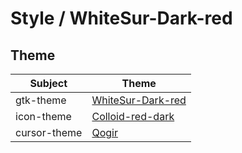 

# Style / WhiteSur-Dark-red


## Theme

| Subject | Theme |
| --- | --- |
| gtk-theme | [WhiteSur-Dark-red](https://github.com/vinceliuice/WhiteSur-gtk-theme) |
| icon-theme | [Colloid-red-dark](https://github.com/vinceliuice/Colloid-icon-theme) |
| cursor-theme | [Qogir](https://github.com/vinceliuice/Qogir-icon-theme/tree/master/src/cursors) |
